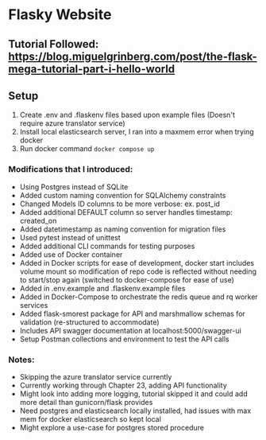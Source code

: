 # Flasky Website
## Tutorial Followed: https://blog.miguelgrinberg.com/post/the-flask-mega-tutorial-part-i-hello-world

## Setup
1. Create .env and .flaskenv files based upon example files (Doesn't require azure translator service)
2. Install local elasticsearch server, I ran into a maxmem error when trying docker
3. Run docker command `docker compose up`

### Modifications that I introduced:
- Using Postgres instead of SQLite
- Added custom naming convention for SQLAlchemy constraints
- Changed Models ID columns to be more verbose: ex. post_id
- Added additional DEFAULT column so server handles timestamp: created_on
- Added datetimestamp as naming convention for migration files
- Used pytest instead of unittest
- Added additional CLI commands for testing purposes
- Added use of Docker container
- Added in Docker scripts for ease of development, docker start includes volume mount so modification of repo code is reflected without needing to start/stop again (switched to docker-compose for ease of use)
- Added in .env.example and .flaskenv.example files
- Added in Docker-Compose to orchestrate the redis queue and rq worker services
- Added flask-smorest package for API and marshmallow schemas for validation (re-structured to accommodate)
- Includes API swagger documentation at localhost:5000/swagger-ui
- Setup Postman collections and environment to test the API calls

### Notes:
- Skipping the azure translator service currently
- Currently working through Chapter 23, adding API functionality
- Might look into adding more logging, tutorial skipped it and could add more detail than gunicorn/flask provides
- Need postgres and elasticsearch locally installed, had issues with max mem for docker elasticsearch so kept local
- Might explore a use-case for postgres stored procedure